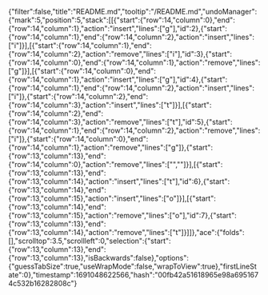 {"filter":false,"title":"README.md","tooltip":"/README.md","undoManager":{"mark":5,"position":5,"stack":[[{"start":{"row":14,"column":0},"end":{"row":14,"column":1},"action":"insert","lines":["g"],"id":2},{"start":{"row":14,"column":1},"end":{"row":14,"column":2},"action":"insert","lines":["i"]}],[{"start":{"row":14,"column":1},"end":{"row":14,"column":2},"action":"remove","lines":["i"],"id":3},{"start":{"row":14,"column":0},"end":{"row":14,"column":1},"action":"remove","lines":["g"]}],[{"start":{"row":14,"column":0},"end":{"row":14,"column":1},"action":"insert","lines":["g"],"id":4},{"start":{"row":14,"column":1},"end":{"row":14,"column":2},"action":"insert","lines":["i"]},{"start":{"row":14,"column":2},"end":{"row":14,"column":3},"action":"insert","lines":["t"]}],[{"start":{"row":14,"column":2},"end":{"row":14,"column":3},"action":"remove","lines":["t"],"id":5},{"start":{"row":14,"column":1},"end":{"row":14,"column":2},"action":"remove","lines":["i"]},{"start":{"row":14,"column":0},"end":{"row":14,"column":1},"action":"remove","lines":["g"]},{"start":{"row":13,"column":13},"end":{"row":14,"column":0},"action":"remove","lines":["",""]}],[{"start":{"row":13,"column":13},"end":{"row":13,"column":14},"action":"insert","lines":["t"],"id":6},{"start":{"row":13,"column":14},"end":{"row":13,"column":15},"action":"insert","lines":["o"]}],[{"start":{"row":13,"column":14},"end":{"row":13,"column":15},"action":"remove","lines":["o"],"id":7},{"start":{"row":13,"column":13},"end":{"row":13,"column":14},"action":"remove","lines":["t"]}]]},"ace":{"folds":[],"scrolltop":3.5,"scrollleft":0,"selection":{"start":{"row":13,"column":13},"end":{"row":13,"column":13},"isBackwards":false},"options":{"guessTabSize":true,"useWrapMode":false,"wrapToView":true},"firstLineState":0},"timestamp":1691048622566,"hash":"00fb42a51618965e98a6951674c532b16282808c"}